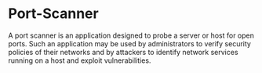 # Port-Scanner
A port scanner is an application designed to probe a server or host for open ports. Such an application may be used by administrators to verify security policies of their networks and by attackers to identify network services running on a host and exploit vulnerabilities.
